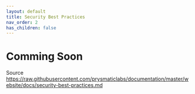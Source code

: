 ```yaml
---
layout: default
title: Security Best Practices 
nav_order: 2
has_children: false
---
```


# Comming Soon

Source
https://raw.githubusercontent.com/prysmaticlabs/documentation/master/website/docs/security-best-practices.md
